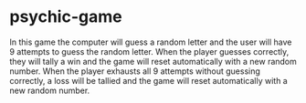 # psychic-game

In this game the computer will guess a random letter and the user will have 9 attempts to guess the random letter.  When the player guesses correctly, they will tally a win and the game will reset automatically with a new random number.  When the player exhausts all 9 attempts without guessing correctly, a loss will be tallied and the game will reset automatically with a new random number. 